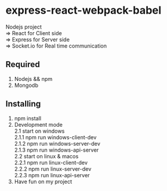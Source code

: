 # express-react-webpack-babel
Nodejs project  
=> React for Client side  
=> Express for Server side  
=> Socket.io for Real time communication  

## Required
1. Nodejs && npm  
2. Mongodb  

## Installing
1. npm install  
2. Development mode  
  2.1 start on windows  
    2.1.1 npm run windows-client-dev  
    2.1.2 npm run windows-server-dev  
    2.1.3 npm run windows-api-server  
  2.2 start on linux & macos  
    2.2.1 npm run linux-client-dev  
    2.2.2 npm run linux-server-dev  
    2.2.3 npm run linux-api-server  
3. Have fun on my project  
